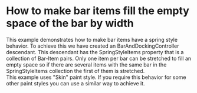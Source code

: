 # How to make bar items fill the empty space of the bar by width


<p>This example demonstrates how to make bar items have a spring style behavior. To achieve this we have created an BarAndDockingController descendant. This descendant has the SpringStyleItems property that is a collection of Bar-Item pairs. Only one item per bar can be stretched to fill an empty space so if there are several items with the same bar in the SpringStyleItems collection the first of them is stretched.<br />
This example uses "Skin" paint style. If you require this behavior for some other paint styles you can use a similar way to achieve it.</p>

<br/>


